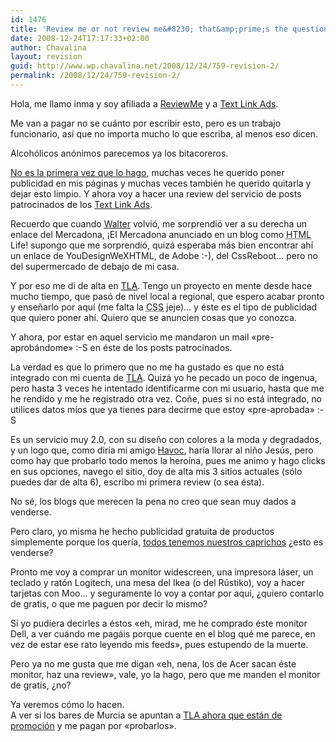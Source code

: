 ```yaml
---
id: 1476
title: 'Review me or not review me&#8230; that&amp;prime;s the question!'
date: 2008-12-24T17:17:33+02:00
author: Chavalina
layout: revision
guid: http://www.wp.chavalina.net/2008/12/24/759-revision-2/
permalink: /2008/12/24/759-revision-2/
---
```

Hola, me llamo inma y soy afiliada a [ReviewMe](http://www.reviewme.com) y a [Text Link Ads](http://www.text-link-ads.com/?ref=39914).

Me van a pagar no se cuánto por escribir esto, pero es un trabajo funcionario, así que no importa mucho lo que escriba, al menos eso dicen.

Alcohólicos anónimos parecemos ya los bitacoreros.

<a href="http://chavalina.net/comentar.php?idpost=144&q=publicidad" target="_blank">No es la primera vez que lo hago</a>, muchas veces he querido poner publicidad en mis páginas y muchas veces también he querido quitarla y dejar esto limpio. Y ahora voy a hacer una review del servicio de posts patrocinados de los [Text Link Ads](http://www.text-link-ads.com/?ref=39914).

Recuerdo que cuando [Walter](http://htmllife.com/) volvió, me sorprendió ver a su derecha un enlace del Mercadona, ¡El Mercadona anunciado en un blog como <acronym title="HyperText Markup Language">HTML</acronym> Life! supongo que me sorprendió, quizá esperaba más bien encontrar ahí un enlace de YouDesignWeXHTML, de Adobe :-), del CssReboot&#8230; pero no del supermercado de debajo de mi casa.

Y por eso me di de alta en [TLA](http://www.text-link-ads.com/?ref=39914 "Text Link Ads"). Tengo un proyecto en mente desde hace mucho tiempo, que pasó de nivel local a regional, que espero acabar pronto y enseñarlo por aquí (me falta la <acronym title="Cascade Style Sheets">CSS</acronym> jeje)&#8230; y éste es el tipo de publicidad que quiero poner ahí. Quiero que se anuncien cosas que yo conozca.

Y ahora, por estar en aquel servicio me mandaron un mail «pre-aprobándome» :-S en éste de los posts patrocinados.

La verdad es que lo primero que no me ha gustado es que no está integrado con mi cuenta de [TLA](http://www.text-link-ads.com/?ref=39914 "Text Link Ads"). Quizá yo he pecado un poco de ingenua, pero hasta 3 veces he intentado identificarme con mi usuario, hasta que me he rendido y me he registrado otra vez. Coñe, pues si no está integrado, no utilices datos míos que ya tienes para decirme que estoy «pre-aprobada» :-S

Es un servicio muy 2.0, con su diseño con colores a la moda y degradados, y un logo que, como diría mi amigo [Havoc](http://www.greensouth.net), haría llorar al niño Jesús, pero como hay que probarlo todo menos la heroína, pues me animo y hago clicks en sus opciones, navego el sitio, doy de alta mis 3 sitios actuales (sólo puedes dar de alta 6), escribo mi primera review (o sea ésta).

No sé, los blogs que merecen la pena no creo que sean muy dados a venderse.

Pero claro, yo misma he hecho publicidad gratuita de productos simplemente porque los quería, [todos tenemos nuestros caprichos](http://chavalina.net/archivos.php?patron=capri) ¿esto es venderse?

Pronto me voy a comprar un monitor widescreen, una impresora láser, un teclado y ratón Logitech, una mesa del Ikea (o del Rústiko), voy a hacer tarjetas con Moo&#8230; y seguramente lo voy a contar por aquí, ¿quiero contarlo de gratis, o que me paguen por decir lo mismo?

Si yo pudiera decirles a éstos «eh, mirad, me he comprado éste monitor Dell, a ver cuándo me pagáis porque cuente en el blog qué me parece, en vez de estar ese rato leyendo mis feeds», pues estupendo de la muerte.

Pero ya no me gusta que me digan «eh, nena, los de Acer sacan éste monitor, haz una review», vale, yo la hago, pero que me manden el monitor de gratis, ¿no?

Ya veremos cómo lo hacen.  
A ver si los bares de Murcia se apuntan a [TLA ahora que están de promoción](http://www.text-link-ads.com/starter_kit.php?ref=39914 "Text Link Ads") y me pagan por «probarlos».